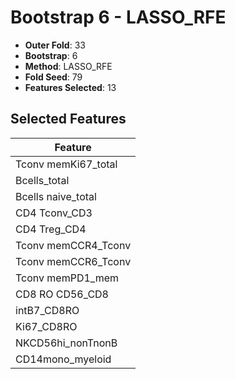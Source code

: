 # Bootstrap 6 - LASSO_RFE

- **Outer Fold**: 33
- **Bootstrap**: 6
- **Method**: LASSO_RFE
- **Fold Seed**: 79
- **Features Selected**: 13

## Selected Features

| Feature |
|---------|
| Tconv memKi67_total |
| Bcells_total |
| Bcells naive_total |
| CD4 Tconv_CD3 |
| CD4 Treg_CD4 |
| Tconv memCCR4_Tconv |
| Tconv memCCR6_Tconv |
| Tconv memPD1_mem |
| CD8 RO CD56_CD8 |
| intB7_CD8RO |
| Ki67_CD8RO |
| NKCD56hi_nonTnonB |
| CD14mono_myeloid |
